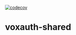 [![codecov](https://codecov.io/gh/PurpleCipher/voxauth-shared/branch/main/graph/badge.svg?token=4835GZEIKB)](https://codecov.io/gh/PurpleCipher/voxauth-shared)

# voxauth-shared

